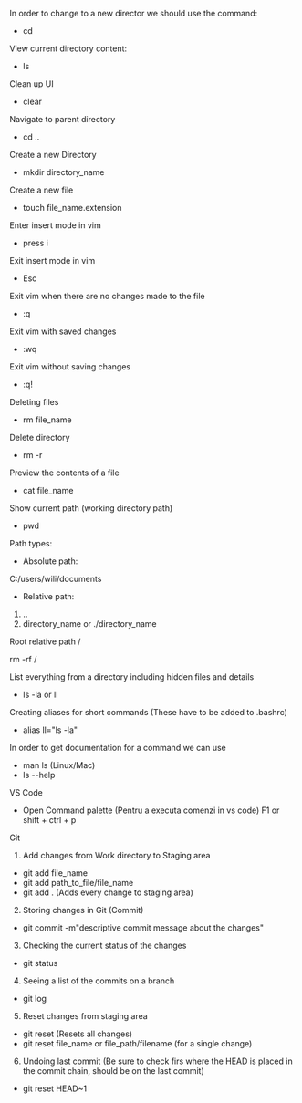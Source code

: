 
In order to change to a new director we should use the command:
- cd

View current directory content:
- ls

Clean up UI 
- clear

Navigate to parent directory
- cd ..

Create a new Directory
- mkdir directory_name

Create a new file
- touch file_name.extension

Enter insert mode in vim
- press i

Exit insert mode in vim
- Esc

Exit vim when there are no changes made to the file
- :q

Exit vim with saved changes
- :wq

Exit vim without saving changes
- :q!

Deleting files
- rm file_name

Delete directory
- rm -r

Preview the contents of a file
- cat file_name

Show current path (working directory path)
- pwd

Path types:

- Absolute path:

 C:/users/wili/documents

- Relative path:

1. ..
2. directory_name or ./directory_name

Root relative path /

rm -rf /

List everything from a directory including hidden files and details
- ls -la or ll

Creating aliases for short commands (These have to be added to .bashrc)
- alias ll="ls -la"

In order to get documentation for a command we can use

- man ls (Linux/Mac)
- ls --help

VS Code

- Open Command palette (Pentru a executa comenzi in vs code) F1 or shift + ctrl + p

Git

1. Add changes from Work directory to Staging area
- git add file_name
- git add path_to_file/file_name
- git add . (Adds every change to staging area)

2. Storing changes in Git (Commit)
- git commit -m"descriptive commit message about the changes"

3. Checking the current status of the changes
- git status

4. Seeing a list of the commits on a branch
- git log

5. Reset changes from staging area
- git reset (Resets all changes)
- git reset file_name or file_path/filename (for a single change)

6. Undoing last commit (Be sure to check firs where the HEAD is placed in the commit chain, should be on the last commit)
- git reset HEAD~1

